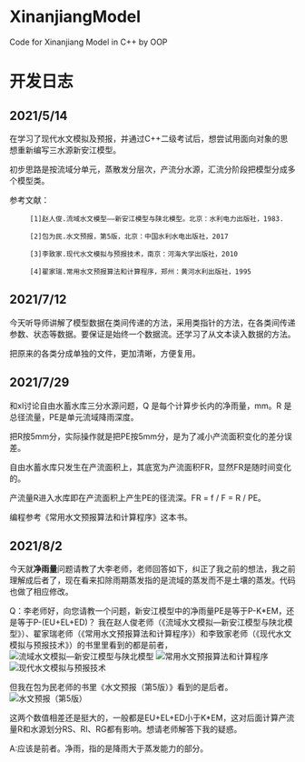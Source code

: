 # XinanjiangModel
Code for Xinanjiang Model in C++ by OOP

# 开发日志
## 2021/5/14
在学习了现代水文模拟及预报，并通过C++二级考试后，想尝试用面向对象的思想重新编写三水源新安江模型。

初步思路是按流域分单元，蒸散发分层次，产流分水源，汇流分阶段把模型分成多个模型类。

参考文献：

         [1]赵人俊.流域水文模型——新安江模型与陕北模型。北京：水利电力出版社，1983.
         
         [2]包为民.水文预报，第5版，北京：中国水利水电出版社，2017
         
         [3]李致家.现代水文模拟与预报技术，南京：河海大学出版社，2010
         
         [4]翟家瑞.常用水文预报算法和计算程序，郑州：黄河水利出版社，1995

## 2021/7/12
今天听导师讲解了模型数据在类间传递的方法，采用类指针的方法，在各类间传递参数、状态等数据。要保证是始终一个数据流。还学习了从文本读入数据的方法。

把原来的各类分成单独的文件，更加清晰，方便复用。

## 2021/7/29
和xl讨论自由水蓄水库三分水源问题，Q 是每个计算步长内的净雨量，mm。R 是总径流量，PE是单元流域降雨深度。

把R按5mm分，实际操作就是把PE按5mm分，是为了减小产流面积变化的差分误差。

自由水蓄水库只发生在产流面积上，其底宽为产流面积FR，显然FR是随时间变化的。

产流量R进入水库即在产流面积上产生PE的径流深。FR = f / F = R / PE。

编程参考《常用水文预报算法和计算程序》这本书。

## 2021/8/2 
今天就**净雨量**问题请教了大李老师，老师回答如下，纠正了我之前的想法，我之前理解成后者了，现在看来扣除雨期蒸发指的是流域的蒸发而不是土壤的蒸发。代码也做了相应修改。

Q：李老师好，向您请教一个问题，新安江模型中的净雨量PE是等于P-K\*EM，还是等于P-(EU+EL+ED)？
我在赵人俊老师（《流域水文模拟—新安江模型与陕北模型》）、翟家瑞老师（《常用水文预报算法和计算程序》）和李致家老师（《现代水文模拟与预报技术》）的书里里看到的都是前者，
![流域水文模拟—新安江模型与陕北模型](https://cdn.jsdelivr.net/gh/lujiabo98/ImageHosting2@main/xaj_01.jpg)
![常用水文预报算法和计算程序](https://cdn.jsdelivr.net/gh/lujiabo98/ImageHosting2@main/xaj_02.jpg)
![现代水文模拟与预报技术](https://cdn.jsdelivr.net/gh/lujiabo98/ImageHosting2@main/xaj_03.jpg)

但我在包为民老师的书里《水文预报（第5版）》看到的是后者。
![水文预报（第5版）](https://cdn.jsdelivr.net/gh/lujiabo98/ImageHosting2@main/xaj_04.jpg)

这两个数值相差还是挺大的，一般都是EU+EL+ED小于K\*EM，这对后面计算产流量R和水源划分RS、RI、RG都有影响。想请老师解答下我的疑惑。

A:应该是前者。净雨，指的是降雨大于蒸发能力的部分。

